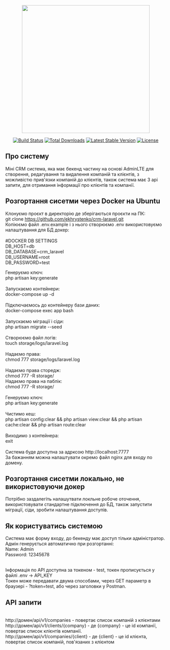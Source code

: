 <p align="center"><a href="https://laravel.com" target="_blank"><img src="https://raw.githubusercontent.com/laravel/art/master/logo-lockup/5%20SVG/2%20CMYK/1%20Full%20Color/laravel-logolockup-cmyk-red.svg" width="400"></a></p>

<p align="center">
<a href="https://travis-ci.org/laravel/framework"><img src="https://travis-ci.org/laravel/framework.svg" alt="Build Status"></a>
<a href="https://packagist.org/packages/laravel/framework"><img src="https://img.shields.io/packagist/dt/laravel/framework" alt="Total Downloads"></a>
<a href="https://packagist.org/packages/laravel/framework"><img src="https://img.shields.io/packagist/v/laravel/framework" alt="Latest Stable Version"></a>
<a href="https://packagist.org/packages/laravel/framework"><img src="https://img.shields.io/packagist/l/laravel/framework" alt="License"></a>
</p>

## Про систему

Міні CRM система, яка має бекенд частину на основі AdminLTE для створення, редагування та видалення компаній та клієнтів, 
з можливістю прив'язки компаній до клієнтів, також система має 3 api запити, 
для отримання інформації про клієнтів та компанії.

## Розгортання сисетми через Docker на Ubuntu
Клонуємо проєкт в директорію де зберігаються проєкти на ПК:
<br>git clone https://github.com/ekhrystenko/crm-laravel.git
<br>Копіюємо файл .env.example і з нього створюємо .env
використовуємо налаштування для БД докер:
<br>
<br>#DOCKER DB SETTINGS
<br>DB_HOST=db
<br>DB_DATABASE=crm_laravel
<br>DB_USERNAME=root
<br>DB_PASSWORD=test

Генеруємо ключ:
<br>php artisan key:generate
<br>
<br>Запускаємо контейнери:
<br>docker-compose up -d
<br>
<br>Підключаємось до контейнеру бази даних:
<br>docker-compose exec app bash
<br>
<br>Запускаємо міграції і сіди:
<br>php artisan migrate --seed
<br>
<br>Створюємо файл логів:
<br>touch storage/logs/laravel.log
<br>
<br>Надаємо права:
<br>chmod 777 storage/logs/laravel.log
<br>
<br>Надаємо права сторедж:
<br>chmod 777 -R storage/
<br>Надаємо права на паблік:
<br>chmod 777 -R storage/
<br>
<br>Генеруємо ключ:
<br>php artisan key:generate
<br>
<br>Чистимо кеш:
<br>php artisan config:clear && php artisan view:clear && php artisan cache:clear && php artisan route:clear
<br>
<br>Виходимо з контейнера:
<br>exit
<br>
<br>Система буде доступна за адрксою http://localhost:7777
<br>За бажанням можна налаштувати окремо файл nginx для входу по домену.

## Розгортання сисетми локально, не використовуючи докер
Потрібно заздалегіть налашутвати локльне робоче оточення, використовувати стандартне підключення
до БД, також запустити міграції, сіди, зробити налаштування доступів.

## Як користуватись системою

Система має форму входу, до бекенду має доступ тільки адміністратор. Адмін генерується автоматично при розгортанні:
<br>Name: Admin
<br>Password: 12345678

<br>
Інформація по API доступна за токеном - test, токен прописується у файлі .env -> API_KEY
<br>Токен може передавати двума способами, через GET параметр в браузері - ?token=test, або через 
заголовки у Postman.

## API запити

<br>http://домен/api/v1/companies - повертає список компаній з клієнтами
<br>http://домен/api/v1/clients/{company} - де {company} - це id компанії, 
повертає список клієнтів компанії.
<br>http://домен/api/v1/companies/{client} - де {client} - це id клієнта,
повертає список компаній, пов'язаних з клієнтом
